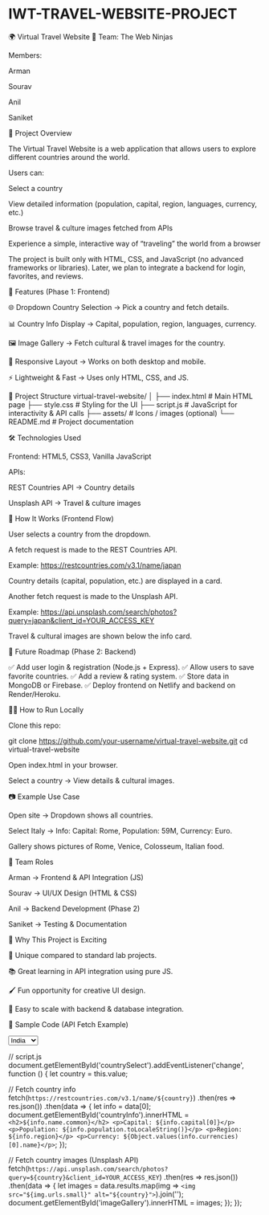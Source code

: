 # IWT-TRAVEL-WEBSITE-PROJECT
🌍 Virtual Travel Website
👥 Team: The Web Ninjas

Members:

Arman

Sourav

Anil

Saniket

📖 Project Overview

The Virtual Travel Website is a web application that allows users to explore different countries around the world.

Users can:

Select a country

View detailed information (population, capital, region, languages, currency, etc.)

Browse travel & culture images fetched from APIs

Experience a simple, interactive way of “traveling” the world from a browser

The project is built only with HTML, CSS, and JavaScript (no advanced frameworks or libraries). Later, we plan to integrate a backend for login, favorites, and reviews.

🚀 Features (Phase 1: Frontend)

🌐 Dropdown Country Selection → Pick a country and fetch details.

📊 Country Info Display → Capital, population, region, languages, currency.

🖼️ Image Gallery → Fetch cultural & travel images for the country.

🎨 Responsive Layout → Works on both desktop and mobile.

⚡ Lightweight & Fast → Uses only HTML, CSS, and JS.

📂 Project Structure
virtual-travel-website/
│
├── index.html         # Main HTML page
├── style.css          # Styling for the UI
├── script.js          # JavaScript for interactivity & API calls
├── assets/            # Icons / images (optional)
└── README.md          # Project documentation

🛠️ Technologies Used

Frontend: HTML5, CSS3, Vanilla JavaScript

APIs:

REST Countries API
 → Country details

Unsplash API
 → Travel & culture images

📌 How It Works (Frontend Flow)

User selects a country from the dropdown.

A fetch request is made to the REST Countries API.

Example: https://restcountries.com/v3.1/name/japan

Country details (capital, population, etc.) are displayed in a card.

Another fetch request is made to the Unsplash API.

Example: https://api.unsplash.com/search/photos?query=japan&client_id=YOUR_ACCESS_KEY

Travel & cultural images are shown below the info card.

🔮 Future Roadmap (Phase 2: Backend)

✅ Add user login & registration (Node.js + Express).
✅ Allow users to save favorite countries.
✅ Add a review & rating system.
✅ Store data in MongoDB or Firebase.
✅ Deploy frontend on Netlify and backend on Render/Heroku.

👩‍💻 How to Run Locally

Clone this repo:

git clone https://github.com/your-username/virtual-travel-website.git
cd virtual-travel-website


Open index.html in your browser.

Select a country → View details & cultural images.

📷 Example Use Case

Open site → Dropdown shows all countries.

Select Italy → Info: Capital: Rome, Population: 59M, Currency: Euro.

Gallery shows pictures of Rome, Venice, Colosseum, Italian food.

👥 Team Roles

Arman → Frontend & API Integration (JS)

Sourav → UI/UX Design (HTML & CSS)

Anil → Backend Development (Phase 2)

Saniket → Testing & Documentation

🎯 Why This Project is Exciting

🌟 Unique compared to standard lab projects.

📚 Great learning in API integration using pure JS.

🖌️ Fun opportunity for creative UI design.

🚀 Easy to scale with backend & database integration.

📝 Sample Code (API Fetch Example)
<!-- index.html -->
<select id="countrySelect">
  <option value="india">India</option>
  <option value="japan">Japan</option>
  <option value="italy">Italy</option>
</select>

<div id="countryInfo"></div>
<div id="imageGallery"></div>

<script src="script.js"></script>

// script.js
document.getElementById('countrySelect').addEventListener('change', function () {
  let country = this.value;

  // Fetch country info
  fetch(`https://restcountries.com/v3.1/name/${country}`)
    .then(res => res.json())
    .then(data => {
      let info = data[0];
      document.getElementById('countryInfo').innerHTML = `
        <h2>${info.name.common}</h2>
        <p>Capital: ${info.capital[0]}</p>
        <p>Population: ${info.population.toLocaleString()}</p>
        <p>Region: ${info.region}</p>
        <p>Currency: ${Object.values(info.currencies)[0].name}</p>
      `;
    });

  // Fetch country images (Unsplash API)
  fetch(`https://api.unsplash.com/search/photos?query=${country}&client_id=YOUR_ACCESS_KEY`)
    .then(res => res.json())
    .then(data => {
      let images = data.results.map(img => `<img src="${img.urls.small}" alt="${country}">`).join('');
      document.getElementById('imageGallery').innerHTML = images;
    });
});
